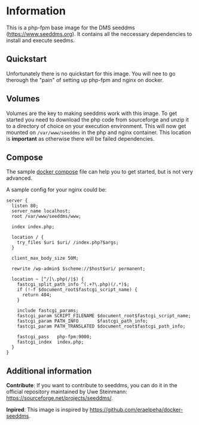# Information

This is a php-fpm base image for the DMS seeddms (https://www.seeddms.org). It contains all the neccessary dependencies to install and execute seedms.

## Quickstart

Unfortunately there is no quickstart for this image. You will nee to go therough the "pain" of setting up php-fpm and nginx on docker. 

## Volumes

Volumes are the key to making seeddms work with this image. To get started you need to download the php code from sourceforge and unzip it to a directory of choice on your execution environment. This will now get mounted on `/var/www/seeddms` in the php and nginx container. This location is **important** as otherwise there will be failed dependencies.

## Compose

The sample [docker compose](docker-compose.yml) file can help you to get started, but is not very advanced.

A sample config for your nginx could be:

```
server {
  listen 80;
  server_name localhost;
  root /var/www/seeddms/www;

  index index.php;

  location / {
    try_files $uri $uri/ /index.php?$args;
  }

  client_max_body_size 50M;

  rewrite /wp-admin$ $scheme://$host$uri/ permanent;

  location ~ [^/]\.php(/|$) {
    fastcgi_split_path_info ^(.+?\.php)(/.*)$;
    if (!-f $document_root$fastcgi_script_name) {
      return 404;
    }

    include fastcgi_params;
    fastcgi_param SCRIPT_FILENAME $document_root$fastcgi_script_name;
    fastcgi_param PATH_INFO       $fastcgi_path_info;
    fastcgi_param PATH_TRANSLATED $document_root$fastcgi_path_info;

    fastcgi_pass   php-fpm:9000;
    fastcgi_index  index.php;
  }
}
```

## Additional information

**Contribute**: If you want to contribute to seeddms, you can do it in the official repository maintained by Uwe Steinmann: https://sourceforge.net/projects/seeddms/.

**Inpired**: This image is inspired by https://github.com/eraelpeha/docker-seeddms.

